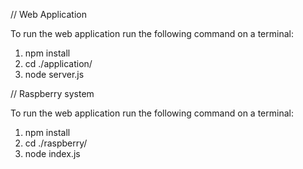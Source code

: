 // Web Application

To run the web application run the following command on a terminal:

1) npm install
2) cd ./application/
3) node server.js


// Raspberry system

To run the web application run the following command on a terminal:

1) npm install
2) cd ./raspberry/
3) node index.js

